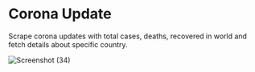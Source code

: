 # Corona Update
Scrape corona updates with total cases, deaths, recovered in world and fetch details about specific country.

![Screenshot (34)](https://user-images.githubusercontent.com/34830693/79245208-6f415180-7e95-11ea-9390-fa35b9800123.png)


